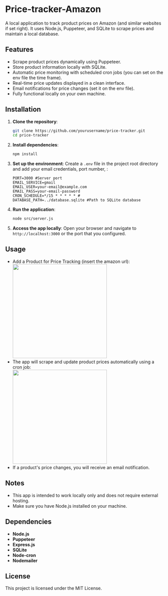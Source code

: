 # Price-tracker-Amazon
A local application to track product prices on Amazon (and similar websites if set right). It uses Node.js, Puppeteer, and SQLite to scrape prices and maintain a local database.

## Features
- Scrape product prices dynamically using Puppeteer.
- Store product information locally with SQLite.
- Automatic price monitoring with scheduled cron jobs (you can set on the env file the time frame).
- Real-time price updates displayed in a clean interface.
- Email notifications for price changes (set it on the env file).
- Fully functional locally on your own machine.

## **Installation**
1. **Clone the repository**:
   ```bash
   git clone https://github.com/yourusername/price-tracker.git
   cd price-tracker
   ```
2. **Install dependencies**:
   ```bash
   npm install
   ```
3. **Set up the environment**: Create a `.env` file in the project root directory and add your email credentials, port number, :
   ```env
   PORT=3000 #Server port
   EMAIL_SERVICE=gmail
   EMAIL_USER=your-email@example.com
   EMAIL_PASS=your-email-password 
   CRON_SCHEDULE=*/15 * * * * * #
   DATABASE_PATH=../database.sqlite #Path to SQLite database
   ```
4. **Run the application**:
   ```bash
   node src/server.js
   ```
5. **Access the app locally**:
   Open your browser and navigate to `http://localhost:3000` or the port that you configured.

## Usage

- Add a Product for Price Tracking (insert the amazon url): 
<br><img src="https://github.com/user-attachments/assets/7fcd6194-06dd-4f47-8676-792dd501cd0a" width="300">
- The app will scrape and update product prices automatically using a cron job:
<br><img src="https://github.com/user-attachments/assets/6775c741-28ab-43fc-92c7-48383a1fb5aa" width="300">
- If a product's price changes, you will receive an email notification.

## Notes
- This app is intended to work locally only and does not require external hosting.
- Make sure you have Node.js installed on your machine.

## Dependencies
- **Node.js**
- **Puppeteer**
- **Express.js**
- **SQLite**
- **Node-cron**
- **Nodemailer**

## License
This project is licensed under the MIT License.
